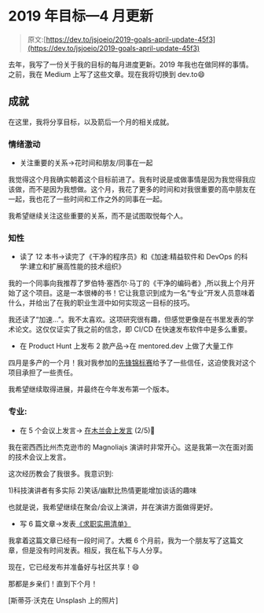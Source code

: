 # 2019 年目标—4 月更新

> 原文:[https://dev.to/jsjoeio/2019-goals-april-update-45f3](https://dev.to/jsjoeio/2019-goals-april-update-45f3)

去年，我写了一份关于我的目标的每月进度更新。2019 年我也在做同样的事情。之前，我在 Medium 上写了这些文章。现在我将切换到 dev.to😄

## [](#achievements)成就

在这里，我将分享目标，以及箭后一个月的相关成就。

### [](#emotional)情绪激动

*   关注重要的关系->花时间和朋友/同事在一起

我觉得这个月我确实朝着这个目标前进了。我有时说是或做事情是因为我觉得我应该做，而不是因为我想做。这个月，我花了更多的时间和对我很重要的高中朋友在一起，我也花了一些时间和工作之外的同事在一起。

我希望继续关注这些重要的关系，而不是试图取悦每个人。

### [](#intellectual)知性

*   读了 12 本书->读完了《干净的程序员》和《加速:精益软件和 DevOps 的科学:建立和扩展高性能的技术组织》

我的一个同事向我推荐了罗伯特·塞西尔·马丁的《干净的编码者》,所以我上个月开始了这个项目。这是一本很棒的书！它让我意识到成为一名“专业”开发人员意味着什么，并给出了在我的职业生涯中如何实现这一目标的技巧。

我还读了“加速…”。我不太喜欢。这项研究很有趣，但感觉更像是在书里发表的学术论文。这仅仅证实了我之前的信念，即 CI/CD 在快速发布软件中是多么重要。

*   在 Product Hunt 上发布 2 款产品->在 mentored.dev 上做了大量工作

四月是多产的一个月！我对我参加的[先锋锦标赛](https://pioneer.app/)给予了一些信任，这迫使我对这个项目承担了一些责任。

我希望继续取得进展，并最终在今年发布第一个版本。

### [](#professional)专业:

*   在 5 个会议上发言-> [在木兰会上发言](https://magnoliajs.com/) (2/5)🚀

我在密西西比州杰克逊市的 Magnoliajs 演讲时非常开心。这是我第一次在面对面的技术会议上发言。

这次经历教会了我很多。我意识到:

1)科技演讲者有多实际 2)笑话/幽默比热情更能增加谈话的趣味

也就是说，我希望继续在聚会/会议上演讲，并在演讲方面做得更好。

*   写 6 篇文章->发表[《求职实用清单》](https://dev.to/jsjoeio/the-practical-checklist-for-getting-a-job-150n)

我拿着这篇文章已经有一段时间了。大概 6 个月前，我为一个朋友写了这篇文章，但是没有时间发表。相反，我在私下与人分享。

现在，它已经发布并准备好与社区共享！😄

那都是乡亲们！直到下个月！

[斯蒂芬·沃克在 Unsplash 上的照片]